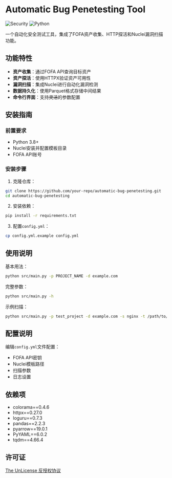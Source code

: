 # Automatic Bug Penetesting Tool

![Security](https://img.shields.io/badge/Security-Penetration%20Testing-blue)
![Python](https://img.shields.io/badge/Python-3.8+-blue)

一个自动化安全测试工具，集成了FOFA资产收集、HTTP探活和Nuclei漏洞扫描功能。

## 功能特性

- **资产收集**：通过FOFA API查询目标资产
- **资产探活**：使用HTTPX验证资产可用性
- **漏洞扫描**：集成Nuclei进行自动化漏洞检测
- **数据持久化**：使用Parquet格式存储中间结果
- **命令行界面**：支持~~灵活~~的参数配置

## 安装指南

### 前置要求
- Python 3.8+
- Nuclei安装并配置模板目录
- FOFA API账号

### 安装步骤
1. 克隆仓库：
```bash
git clone https://github.com/your-repo/automatic-bug-penetesting.git
cd automatic-bug-penetesting
```

2. 安装依赖：
```bash
pip install -r requirements.txt
```

3. 配置`config.yml`：
```bash
cp config.yml.example config.yml
```

## 使用说明

基本用法：
```bash
python src/main.py -p PROJECT_NAME -d example.com
```

完整参数：
```bash
python src/main.py -h
```

示例扫描：
```bash
python src/main.py -p test_project -d example.com -s nginx -t /path/to/nuclei-templates
```

## 配置说明

编辑`config.yml`文件配置：
- FOFA API密钥
- Nuclei模板路径
- 扫描参数
- 日志设置

## 依赖项

- colorama==0.4.6
- httpx==0.27.0
- loguru==0.7.3
- pandas==2.2.3
- pyarrow==19.0.1
- PyYAML==6.0.2
- tqdm==4.66.4

## 许可证

[The UnLicense 反授权协议](LICENSE.md)